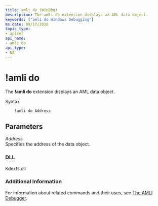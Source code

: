 ```yaml
---
title: amli do (WinDbg)
description: The amli do extension displays an AML data object.
keywords: ["amli do Windows Debugging"]
ms.date: 09/17/2018
topic_type:
- apiref
api_name:
- amli do
api_type:
- NA
---
```


# !amli do


The **!amli do** extension displays an AML data object.

Syntax

```dbgcmd
    !amli do Address
```

## <span id="ddk__amli_do_dbg"></span><span id="DDK__AMLI_DO_DBG"></span>Parameters


<span id="_______Address______"></span><span id="_______address______"></span><span id="_______ADDRESS______"></span> *Address*   
Specifies the address of the data object.

### <span id="DLL"></span><span id="dll"></span>DLL

Kdexts.dll

### <span id="Additional_Information"></span><span id="additional_information"></span><span id="ADDITIONAL_INFORMATION"></span>Additional Information

For information about related commands and their uses, see [The AMLI Debugger](the-amli-debugger.md).

 

 





